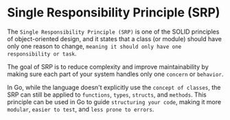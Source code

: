 # Single Responsibility Principle (SRP)

The `Single Responsibility Principle (SRP)` is one of the SOLID principles of object-oriented design, and it states that a class (or module) should have only one reason to change, `meaning it should only have one responsibility or task`.

The goal of SRP is to reduce complexity and improve maintainability by making sure each part of your system handles only one `concern` or `behavior`.

In Go, while the language doesn't explicitly use the `concept of classes`, the SRP can still be applied to `functions`, `types`, `structs`, and `methods`. This principle can be used in Go to guide `structuring your code`, making it more `modular`, `easier to test`, and `less prone to errors`.
